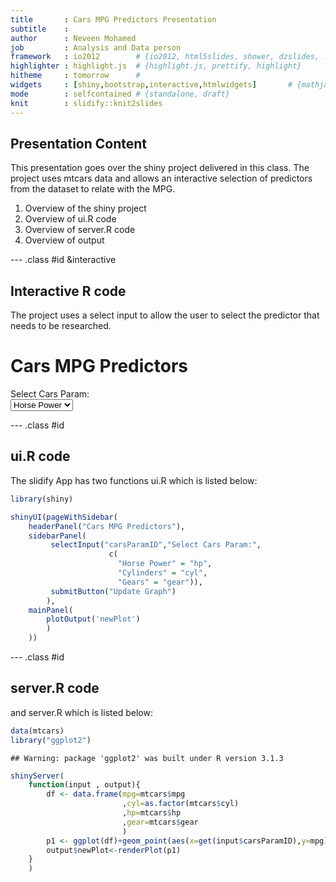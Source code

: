 ```yaml
---
title       : Cars MPG Predictors Presentation
subtitle    : 
author      : Neveen Mohamed
job         : Analysis and Data person
framework   : io2012        # {io2012, html5slides, shower, dzslides, ...}
highlighter : highlight.js  # {highlight.js, prettify, highlight}
hitheme     : tomorrow      # 
widgets     : [shiny,bootstrap,interactive,htmlwidgets]       # {mathjax, quiz, bootstrap}
mode        : selfcontained # {standalone, draft}
knit        : slidify::knit2slides
---
```


## Presentation Content

This presentation goes over the shiny project delivered in this class. The project uses 
mtcars data and allows an interactive selection of predictors from the dataset to relate with the MPG.


1. Overview of the shiny project
2. Overview of ui.R code
3. Overview of server.R code
4. Overview of output

--- .class #id &interactive

## Interactive R code
The project uses a select input to allow the user to select the predictor that needs to be researched. 

<div class="row-fluid">
  <div class="container-fluid">
    <div class="row">
      <div class="col-sm-12">
        <h1>Cars MPG Predictors</h1>
      </div>
    </div>
    <div class="row">
      <div class="col-sm-4">
        <form class="well">
          <div class="form-group shiny-input-container">
            <label class="control-label" for="carsParamID">Select Cars Param:</label>
            <div>
              <select id="carsParamID"><option value="hp" selected>Horse Power</option>
<option value="cyl">Cylinders</option>
<option value="gear">Gears</option></select>
              <script type="application/json" data-for="carsParamID" data-nonempty="">{}</script>
            </div>
          </div>
        </form>
      </div>
      <div class="col-sm-8"></div>
    </div>
  </div>
</div>

--- .class #id 
## ui.R code

The slidify App has two functions ui.R which is listed below:


```r
library(shiny)

shinyUI(pageWithSidebar(
    headerPanel("Cars MPG Predictors"),
    sidebarPanel(
         selectInput("carsParamID","Select Cars Param:",
                      c(
                        "Horse Power" = "hp",
                        "Cylinders" = "cyl",
                        "Gears" = "gear")),
         submitButton("Update Graph")
        ),
    mainPanel(
        plotOutput('newPlot')
        )
    ))
```

--- .class #id 
## server.R code

and server.R which is listed below:


```r
data(mtcars)
library("ggplot2")
```

```
## Warning: package 'ggplot2' was built under R version 3.1.3
```

```r
shinyServer(
    function(input , output){
        df <- data.frame(mpg=mtcars$mpg
                         ,cyl=as.factor(mtcars$cyl)
                         ,hp=mtcars$hp
                         ,gear=mtcars$gear
                         )
        p1 <- ggplot(df)+geom_point(aes(x=get(input$carsParamID),y=mpg)) 
        output$newPlot<-renderPlot(p1)
    }
    )
```



